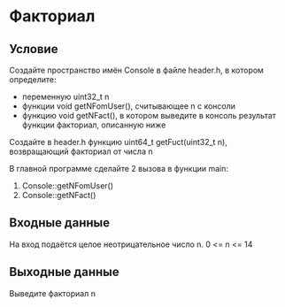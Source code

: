 # Факториал

## Условие
Создайте пространство имён Console в файле header.h, в котором определите:
- переменную uint32_t n
- функции void getNFomUser(), считывающее n с консоли
- функцию void getNFact(), в котором выведите в консоль результат функции факториал, описанную ниже

Создайте в header.h функцию uint64_t getFuct(uint32_t n), возвращающий факториал от числа n

В главной программе сделайте 2 вызова в функции main:
1. Console::getNFomUser()
2. Console::getNFact()

## Входные данные 
На вход подаётся целое неотрицательное число n. 0 <= n <= 14

## Выходные данные 
Выведите факториал n